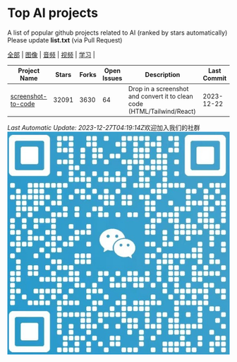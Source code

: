 # Top AI projects
A list of popular github projects related to AI (ranked by stars automatically)
Please update **list.txt** (via Pull Request)

<a href="./README.md">全部</a> |   <a href="./READMEpicture.md">图像</a> |   <a href="./READMEaudio.md">音频</a> | <a href="./READMEvideo.md">视频</a> | <a href="./READMElearn.md">学习</a> | 

| Project Name | Stars | Forks | Open Issues | Description | Last Commit |
| ------------ | ----- | ----- | ----------- | ----------- | ----------- |
| [screenshot-to-code](https://github.com/abi/screenshot-to-code) | 32091 | 3630 | 64 | Drop in a screenshot and convert it to clean code (HTML/Tailwind/React) | 2023-12-22 |

*Last Automatic Update: 2023-12-27T04:19:14Z*欢迎加入我们的社群 ![](https://raw.githubusercontent.com/mouuii/picture/master/weichat.jpg) 